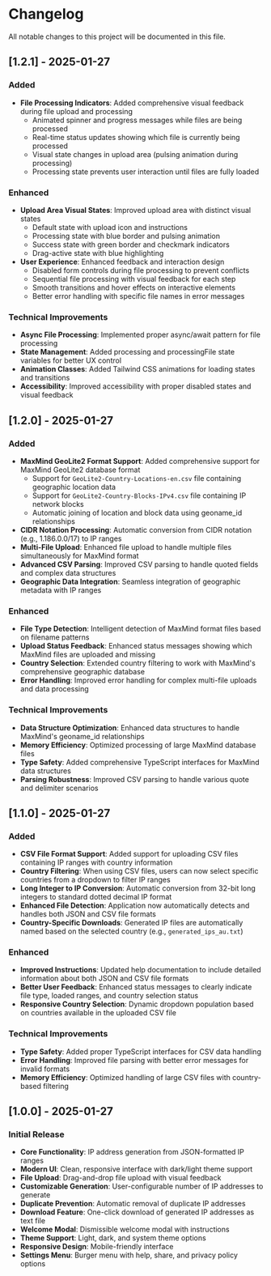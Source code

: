 # Changelog

All notable changes to this project will be documented in this file.

## [1.2.1] - 2025-01-27

### Added
- **File Processing Indicators**: Added comprehensive visual feedback during file upload and processing
  - Animated spinner and progress messages while files are being processed
  - Real-time status updates showing which file is currently being processed
  - Visual state changes in upload area (pulsing animation during processing)
  - Processing state prevents user interaction until files are fully loaded

### Enhanced
- **Upload Area Visual States**: Improved upload area with distinct visual states
  - Default state with upload icon and instructions
  - Processing state with blue border and pulsing animation
  - Success state with green border and checkmark indicators
  - Drag-active state with blue highlighting
- **User Experience**: Enhanced feedback and interaction design
  - Disabled form controls during file processing to prevent conflicts
  - Sequential file processing with visual feedback for each step
  - Smooth transitions and hover effects on interactive elements
  - Better error handling with specific file names in error messages

### Technical Improvements
- **Async File Processing**: Implemented proper async/await pattern for file processing
- **State Management**: Added processing and processingFile state variables for better UX control
- **Animation Classes**: Added Tailwind CSS animations for loading states and transitions
- **Accessibility**: Improved accessibility with proper disabled states and visual feedback

## [1.2.0] - 2025-01-27

### Added
- **MaxMind GeoLite2 Format Support**: Added comprehensive support for MaxMind GeoLite2 database format
  - Support for `GeoLite2-Country-Locations-en.csv` file containing geographic location data
  - Support for `GeoLite2-Country-Blocks-IPv4.csv` file containing IP network blocks
  - Automatic joining of location and block data using geoname_id relationships
- **CIDR Notation Processing**: Automatic conversion from CIDR notation (e.g., 1.186.0.0/17) to IP ranges
- **Multi-File Upload**: Enhanced file upload to handle multiple files simultaneously for MaxMind format
- **Advanced CSV Parsing**: Improved CSV parsing to handle quoted fields and complex data structures
- **Geographic Data Integration**: Seamless integration of geographic metadata with IP ranges

### Enhanced
- **File Type Detection**: Intelligent detection of MaxMind format files based on filename patterns
- **Upload Status Feedback**: Enhanced status messages showing which MaxMind files are uploaded and missing
- **Country Selection**: Extended country filtering to work with MaxMind's comprehensive geographic database
- **Error Handling**: Improved error handling for complex multi-file uploads and data processing

### Technical Improvements
- **Data Structure Optimization**: Enhanced data structures to handle MaxMind's geoname_id relationships
- **Memory Efficiency**: Optimized processing of large MaxMind database files
- **Type Safety**: Added comprehensive TypeScript interfaces for MaxMind data structures
- **Parsing Robustness**: Improved CSV parsing to handle various quote and delimiter scenarios

## [1.1.0] - 2025-01-27

### Added
- **CSV File Format Support**: Added support for uploading CSV files containing IP ranges with country information
- **Country Filtering**: When using CSV files, users can now select specific countries from a dropdown to filter IP ranges
- **Long Integer to IP Conversion**: Automatic conversion from 32-bit long integers to standard dotted decimal IP format
- **Enhanced File Detection**: Application now automatically detects and handles both JSON and CSV file formats
- **Country-Specific Downloads**: Generated IP files are automatically named based on the selected country (e.g., `generated_ips_au.txt`)

### Enhanced
- **Improved Instructions**: Updated help documentation to include detailed information about both JSON and CSV file formats
- **Better User Feedback**: Enhanced status messages to clearly indicate file type, loaded ranges, and country selection status
- **Responsive Country Selection**: Dynamic dropdown population based on countries available in the uploaded CSV file

### Technical Improvements
- **Type Safety**: Added proper TypeScript interfaces for CSV data handling
- **Error Handling**: Improved file parsing with better error messages for invalid formats
- **Memory Efficiency**: Optimized handling of large CSV files with country-based filtering

## [1.0.0] - 2025-01-27

### Initial Release
- **Core Functionality**: IP address generation from JSON-formatted IP ranges
- **Modern UI**: Clean, responsive interface with dark/light theme support
- **File Upload**: Drag-and-drop file upload with visual feedback
- **Customizable Generation**: User-configurable number of IP addresses to generate
- **Duplicate Prevention**: Automatic removal of duplicate IP addresses
- **Download Feature**: One-click download of generated IP addresses as text file
- **Welcome Modal**: Dismissible welcome modal with instructions
- **Theme Support**: Light, dark, and system theme options
- **Responsive Design**: Mobile-friendly interface
- **Settings Menu**: Burger menu with help, share, and privacy policy options